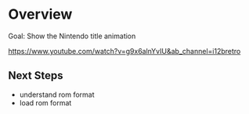 # Overview

Goal: Show the Nintendo title animation

https://www.youtube.com/watch?v=g9x6alnYvIU&ab_channel=i12bretro

## Next Steps

- understand rom format
- load rom format